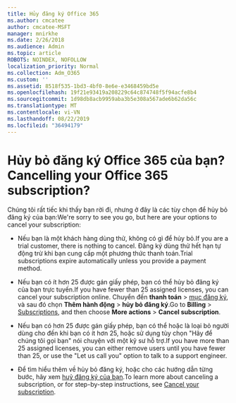 ```yaml
---
title: Hủy đăng ký Office 365
ms.author: cmcatee
author: cmcatee-MSFT
manager: mnirkhe
ms.date: 2/26/2018
ms.audience: Admin
ms.topic: article
ROBOTS: NOINDEX, NOFOLLOW
localization_priority: Normal
ms.collection: Adm_O365
ms.custom: ''
ms.assetid: 8518f535-1bd3-4bf0-8e6e-e3468459bd5e
ms.openlocfilehash: 19f21e93419a208229c64c874748f5f94acfe8b4
ms.sourcegitcommit: 1d98db8acb9959aba3b5e308a567ade6b62da56c
ms.translationtype: MT
ms.contentlocale: vi-VN
ms.lasthandoff: 08/22/2019
ms.locfileid: "36494179"
---
```

# <a name="cancelling-your-office-365-subscription"></a><span data-ttu-id="15648-102">Hủy bỏ đăng ký Office 365 của bạn?</span><span class="sxs-lookup"><span data-stu-id="15648-102">Cancelling your Office 365 subscription?</span></span>

<span data-ttu-id="15648-103">Chúng tôi rất tiếc khi thấy bạn rời đi, nhưng ở đây là các tùy chọn để hủy bỏ đăng ký của bạn:</span><span class="sxs-lookup"><span data-stu-id="15648-103">We're sorry to see you go, but here are your options to cancel your subscription:</span></span>
  
- <span data-ttu-id="15648-104">Nếu bạn là một khách hàng dùng thử, không có gì để hủy bỏ.</span><span class="sxs-lookup"><span data-stu-id="15648-104">If you are a trial customer, there is nothing to cancel.</span></span> <span data-ttu-id="15648-105">Đăng ký dùng thử hết hạn tự động trừ khi bạn cung cấp một phương thức thanh toán.</span><span class="sxs-lookup"><span data-stu-id="15648-105">Trial subscriptions expire automatically unless you provide a payment method.</span></span>

- <span data-ttu-id="15648-106">Nếu bạn có ít hơn 25 được gán giấy phép, bạn có thể hủy bỏ đăng ký của bạn trực tuyến.</span><span class="sxs-lookup"><span data-stu-id="15648-106">If you have fewer than 25 assigned licenses, you can cancel your subscription online.</span></span> <span data-ttu-id="15648-107">Chuyển đến **thanh toán** \> [mục đăng ký](https://go.microsoft.com/fwlink/p/?linkid=842054), và sau đó chọn **Thêm hành động** \> **hủy bỏ đăng ký**.</span><span class="sxs-lookup"><span data-stu-id="15648-107">Go to **Billing** \> [Subscriptions](https://go.microsoft.com/fwlink/p/?linkid=842054), and then choose **More actions** \> **Cancel subscription**.</span></span>

- <span data-ttu-id="15648-108">Nếu bạn có hơn 25 được gán giấy phép, bạn có thể hoặc là loại bỏ người dùng cho đến khi bạn có ít hơn 25, hoặc sử dụng tùy chọn "Hãy để chúng tôi gọi bạn" nói chuyện với một kỹ sư hỗ trợ.</span><span class="sxs-lookup"><span data-stu-id="15648-108">If you have more than 25 assigned licenses, you can either remove users until you have fewer than 25, or use the "Let us call you" option to talk to a support engineer.</span></span>

- <span data-ttu-id="15648-109">Để tìm hiểu thêm về hủy bỏ đăng ký, hoặc cho các hướng dẫn từng bước, hãy xem [huỷ đăng ký của bạn](https://docs.microsoft.com/office365/admin/subscriptions-and-billing/cancel-your-subscription).</span><span class="sxs-lookup"><span data-stu-id="15648-109">To learn more about canceling a subscription, or for step-by-step instructions, see [Cancel your subscription](https://docs.microsoft.com/office365/admin/subscriptions-and-billing/cancel-your-subscription).</span></span>